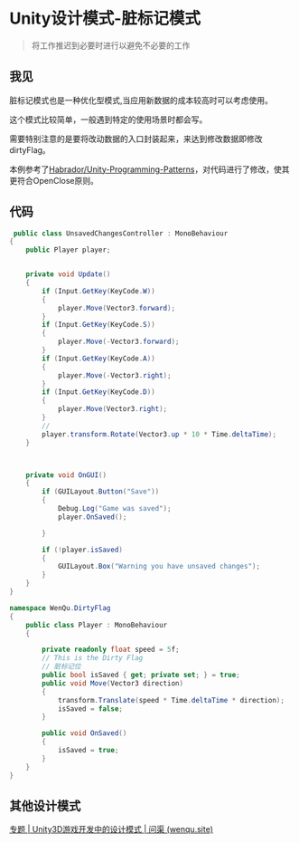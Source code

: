 # Unity设计模式-脏标记模式

> 将工作推迟到必要时进行以避免不必要的工作



## 我见

脏标记模式也是一种优化型模式,当应用新数据的成本较高时可以考虑使用。

这个模式比较简单，一般遇到特定的使用场景时都会写。

需要特别注意的是要将改动数据的入口封装起来，来达到修改数据即修改dirtyFlag。





本例参考了[Habrador/Unity-Programming-Patterns](https://github.com/Habrador/Unity-Programming-Patterns)，对代码进行了修改，使其更符合OpenClose原则。

## 代码

```c#
 public class UnsavedChangesController : MonoBehaviour
{
    public Player player;


    private void Update()
    {
        if (Input.GetKey(KeyCode.W))
        {
            player.Move(Vector3.forward);
        }
        if (Input.GetKey(KeyCode.S))
        {
            player.Move(-Vector3.forward);
        }
        if (Input.GetKey(KeyCode.A))
        {
            player.Move(-Vector3.right);
        }
        if (Input.GetKey(KeyCode.D))
        {
            player.Move(Vector3.right);
        }
        //
        player.transform.Rotate(Vector3.up * 10 * Time.deltaTime);
    }



    private void OnGUI()
    {
        if (GUILayout.Button("Save"))
        {
            Debug.Log("Game was saved");
            player.OnSaved();

        }

        if (!player.isSaved)
        {
            GUILayout.Box("Warning you have unsaved changes");
        }
    }
}
```

```c#
namespace WenQu.DirtyFlag
{
    public class Player : MonoBehaviour
    {

        private readonly float speed = 5f;
        // This is the Dirty Flag
        // 脏标记位
        public bool isSaved { get; private set; } = true;
        public void Move(Vector3 direction)
        {
            transform.Translate(speed * Time.deltaTime * direction);
            isSaved = false;
        }

        public void OnSaved()
        {
            isSaved = true;
        }
    }
}
```

## 其他设计模式

[专题 | Unity3D游戏开发中的设计模式 | 问渠 (wenqu.site)](https://wenqu.site/Unity-Design-Pattern.html)